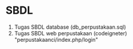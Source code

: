 # SBDL
1. Tugas SBDL database (db_perpustakaan.sql)
2. Tugas SBDL web perpustakaan (codeigneter) "perpustakaanci/index.php/login"
